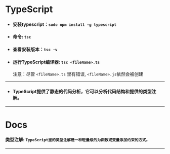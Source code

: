 # TypeScript
- #### 安装typescript：`sudo npm install -g typescript`
- #### 命令: `tsc`
- #### 查看安装版本：`tsc -v`
- #### 运行TypeScript编译器: `tsc <fileName>.ts` 
  注意：尽管 `<fileName>.ts` 里有错误, `<fileName>.js`依然会被创建

---
- #### TypeScript提供了静态的代码分析，它可以分析代码结构和提供的类型注解。
---
# Docs
#### **类型注解**: `TypeScript里的类型注解是一种轻量级的为函数或变量添加约束的方式。`
---